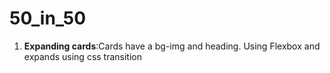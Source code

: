 # 50_in_50

1. **Expanding cards**:Cards have a bg-img and heading. Using Flexbox and expands using css transition
